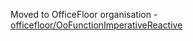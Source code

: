 Moved to OfficeFloor organisation - [officefloor/OoFunctionImperativeReactive](https://github.com/officefloor/OoFunctionImperativeReactive)
